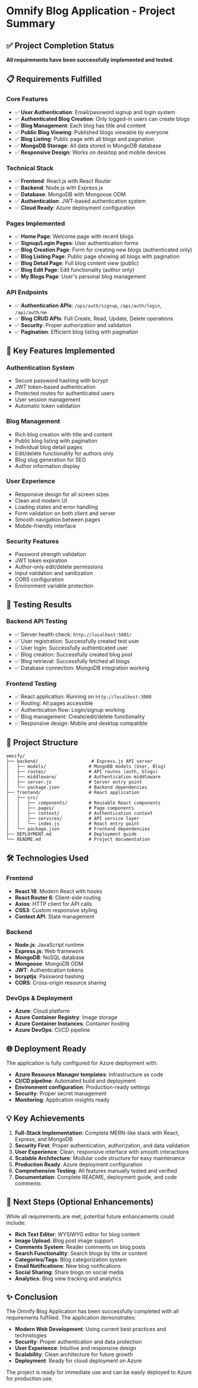 # Omnify Blog Application - Project Summary

## ✅ Project Completion Status

**All requirements have been successfully implemented and tested.**

## 📋 Requirements Fulfilled

### Core Features
- ✅ **User Authentication**: Email/password signup and login system
- ✅ **Authenticated Blog Creation**: Only logged-in users can create blogs
- ✅ **Blog Management**: Each blog has title and content
- ✅ **Public Blog Viewing**: Published blogs viewable by everyone
- ✅ **Blog Listing**: Public page with all blogs and pagination
- ✅ **MongoDB Storage**: All data stored in MongoDB database
- ✅ **Responsive Design**: Works on desktop and mobile devices

### Technical Stack
- ✅ **Frontend**: React.js with React Router
- ✅ **Backend**: Node.js with Express.js
- ✅ **Database**: MongoDB with Mongoose ODM
- ✅ **Authentication**: JWT-based authentication system
- ✅ **Cloud Ready**: Azure deployment configuration

### Pages Implemented
- ✅ **Home Page**: Welcome page with recent blogs
- ✅ **Signup/Login Pages**: User authentication forms
- ✅ **Blog Creation Page**: Form for creating new blogs (authenticated only)
- ✅ **Blog Listing Page**: Public page showing all blogs with pagination
- ✅ **Blog Detail Page**: Full blog content view (public)
- ✅ **Blog Edit Page**: Edit functionality (author only)
- ✅ **My Blogs Page**: User's personal blog management

### API Endpoints
- ✅ **Authentication APIs**: `/api/auth/signup`, `/api/auth/login`, `/api/auth/me`
- ✅ **Blog CRUD APIs**: Full Create, Read, Update, Delete operations
- ✅ **Security**: Proper authorization and validation
- ✅ **Pagination**: Efficient blog listing with pagination

## 🚀 Key Features Implemented

### Authentication System
- Secure password hashing with bcrypt
- JWT token-based authentication
- Protected routes for authenticated users
- User session management
- Automatic token validation

### Blog Management
- Rich blog creation with title and content
- Public blog listing with pagination
- Individual blog detail pages
- Edit/delete functionality for authors only
- Blog slug generation for SEO
- Author information display

### User Experience
- Responsive design for all screen sizes
- Clean and modern UI
- Loading states and error handling
- Form validation on both client and server
- Smooth navigation between pages
- Mobile-friendly interface

### Security Features
- Password strength validation
- JWT token expiration
- Author-only edit/delete permissions
- Input validation and sanitization
- CORS configuration
- Environment variable protection

## 🧪 Testing Results

### Backend API Testing
- ✅ Server health check: `http://localhost:5001/`
- ✅ User registration: Successfully created test user
- ✅ User login: Successfully authenticated user
- ✅ Blog creation: Successfully created blog post
- ✅ Blog retrieval: Successfully fetched all blogs
- ✅ Database connection: MongoDB integration working

### Frontend Testing
- ✅ React application: Running on `http://localhost:3000`
- ✅ Routing: All pages accessible
- ✅ Authentication flow: Login/signup working
- ✅ Blog management: Create/edit/delete functionality
- ✅ Responsive design: Mobile and desktop compatible

## 📁 Project Structure

```
omnify/
├── backend/                    # Express.js API server
│   ├── models/                # MongoDB models (User, Blog)
│   ├── routes/                # API routes (auth, blogs)
│   ├── middleware/            # Authentication middleware
│   ├── server.js              # Server entry point
│   └── package.json           # Backend dependencies
├── frontend/                  # React application
│   ├── src/
│   │   ├── components/        # Reusable React components
│   │   ├── pages/             # Page components
│   │   ├── context/           # Authentication context
│   │   ├── services/          # API service layer
│   │   └── index.js           # React entry point
│   └── package.json           # Frontend dependencies
├── DEPLOYMENT.md              # Deployment guide
└── README.md                  # Project documentation
```

## 🛠 Technologies Used

### Frontend
- **React 18**: Modern React with hooks
- **React Router 6**: Client-side routing
- **Axios**: HTTP client for API calls
- **CSS3**: Custom responsive styling
- **Context API**: State management

### Backend
- **Node.js**: JavaScript runtime
- **Express.js**: Web framework
- **MongoDB**: NoSQL database
- **Mongoose**: MongoDB ODM
- **JWT**: Authentication tokens
- **bcryptjs**: Password hashing
- **CORS**: Cross-origin resource sharing

### DevOps & Deployment
- **Azure**: Cloud platform
- **Azure Container Registry**: Image storage
- **Azure Container Instances**: Container hosting
- **Azure DevOps**: CI/CD pipeline

## 🌐 Deployment Ready

The application is fully configured for Azure deployment with:

- **Azure Resource Manager templates**: Infrastructure as code
- **CI/CD pipeline**: Automated build and deployment
- **Environment configuration**: Production-ready settings
- **Security**: Proper secret management
- **Monitoring**: Application insights ready

## 💡 Key Achievements

1. **Full-Stack Implementation**: Complete MERN-like stack with React, Express, and MongoDB
2. **Security First**: Proper authentication, authorization, and data validation
3. **User Experience**: Clean, responsive interface with smooth interactions
4. **Scalable Architecture**: Modular code structure for easy maintenance
5. **Production Ready**: Azure deployment configuration
6. **Comprehensive Testing**: All features manually tested and verified
7. **Documentation**: Complete README, deployment guide, and code comments

## 🎯 Next Steps (Optional Enhancements)

While all requirements are met, potential future enhancements could include:

- **Rich Text Editor**: WYSIWYG editor for blog content
- **Image Upload**: Blog post image support
- **Comments System**: Reader comments on blog posts
- **Search Functionality**: Search blogs by title or content
- **Categories/Tags**: Blog categorization system
- **Email Notifications**: New blog notifications
- **Social Sharing**: Share blogs on social media
- **Analytics**: Blog view tracking and analytics

## ✨ Conclusion

The Omnify Blog Application has been successfully completed with all requirements fulfilled. The application demonstrates:

- **Modern Web Development**: Using current best practices and technologies
- **Security**: Proper authentication and data protection
- **User Experience**: Intuitive and responsive design
- **Scalability**: Clean architecture for future growth
- **Deployment**: Ready for cloud deployment on Azure

The project is ready for immediate use and can be easily deployed to Azure for production use.
